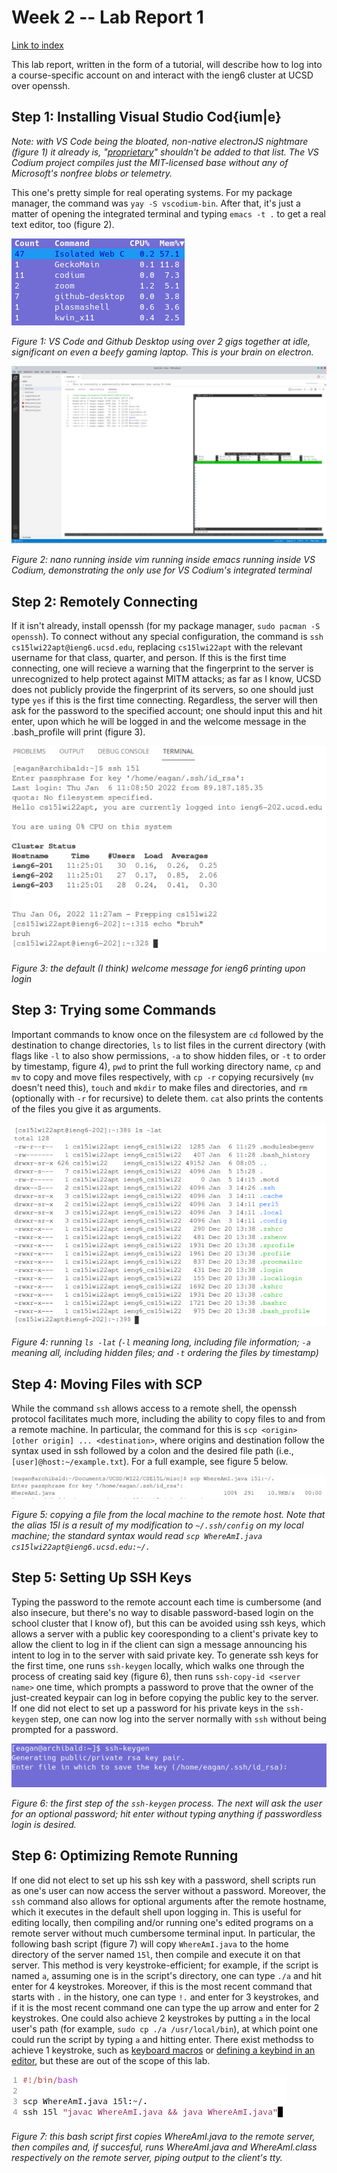 # Week 2 -- Lab Report 1

[Link to index](./index.html)

This lab report, written in the form of a tutorial, will describe how to log into a course-specific account on and interact with the ieng6 cluster at UCSD over openssh.

## Step 1: Installing Visual Studio Cod{ium|e}

*Note: with VS Code being the bloated, non-native electronJS nightmare (figure 1) it already is, "[proprietary](https://code.visualstudio.com/License/)" shouldn't be added to that list. The VS Codium project compiles just the MIT-licensed base without any of Microsoft's nonfree blobs or telemetry.*

This one's pretty simple for real operating systems. For my package manager, the command was `yay -S vscodium-bin`. After that, it's just a matter of opening the integrated terminal and typing `emacs -t .` to get a real text editor, too (figure 2).

![Bruh](./resources.png)

*Figure 1: VS Code and Github Desktop using over 2 gigs together at idle, significant on even a beefy gaming laptop. This is your brain on electron.*

![Nested editors](./nested-editors.png)

*Figure 2: nano running inside vim running inside emacs running inside VS Codium, demonstrating the only use for VS Codium's integrated terminal*

## Step 2: Remotely Connecting

If it isn't already, install openssh (for my package manager, `sudo pacman -S openssh`). To connect without any special configuration, the command is `ssh cs15lwi22apt@ieng6.ucsd.edu`, replacing `cs15lwi22apt` with the relevant username for that class, quarter, and person. If this is the first time connecting, one will recieve a warning that the fingerprint to the server is unrecognized to help protect against MITM attacks; as far as I know, UCSD does not publicly provide the fingerprint of its servers, so one should just type `yes` if this is the first time connecting. Regardless, the server will then ask for the password to the specified account; one should input this and hit enter, upon which he will be logged in and the welcome message in the .bash_profile will print (figure 3).

![Logging in over ssh](./logging-in.png)

*Figure 3: the default (I think) welcome message for ieng6 printing upon login*

## Step 3: Trying some Commands

Important commands to know once on the filesystem are `cd` followed by the destination to change directories, `ls` to list files in the current directory (with flags like `-l` to also show permissions, `-a` to show hidden files, or `-t` to order by timestamp, figure 4), `pwd` to print the full working directory name, `cp` and `mv` to copy and move files respectively, with `cp -r` copying recursively (`mv` doesn't need this), `touch` and `mkdir` to make files and directories, and `rm` (optionally with `-r` for recursive) to delete them. `cat` also prints the contents of the files you give it as arguments. 

![ls -lat](./ls-lat.png)

*Figure 4: running `ls -lat` (`-l` meaning long, including file information; `-a` meaning all, including hidden files; and `-t` ordering the files by timestamp)*

## Step 4: Moving Files with SCP

While the command `ssh` allows access to a remote shell, the openssh protocol facilitates much more, including the ability to copy files to and from a remote machine. In particular, the command for this is `scp <origin> [other origin] ... <destination>`, where origins and destination follow the syntax used in ssh followed by a colon and the desired file path (i.e., `[user]@host:~/example.txt`). For a full example, see figure 5 below.

![scp](./scp.png)

*Figure 5: copying a file from the local machine to the remote host. Note that the alias 15l is a result of my modification to `~/.ssh/config` on my local machine; the standard syntax would read `scp WhereAmI.java cs15lwi22apt@ieng6.ucsd.edu:~/.`*

## Step 5: Setting Up SSH Keys

Typing the password to the remote account each time is cumbersome (and also insecure, but there's no way to disable password-based login on the school cluster that I know of), but this can be avoided using ssh keys, which allows a server with a public key cooresponding to a client's private key to allow the client to log in if the client can sign a message announcing his intent to log in to the server with said private key. To generate ssh keys for the first time, one runs `ssh-keygen` locally, which walks one through the process of creating said key (figure 6), then runs `ssh-copy-id <server name>` one time, which prompts a password to prove that the owner of the just-created keypair can log in before copying the public key to the server. If one did not elect to set up a password for his private keys in the `ssh-keygen` step, one can now log into the server normally with `ssh` without being prompted for a password. 

![ssh-keygen](./ssh-keygen.png)

*Figure 6: the first step of the `ssh-keygen` process. The next will ask the user for an optional password; hit enter without typing anything if passwordless login is desired.*

## Step 6: Optimizing Remote Running

If one did not elect to set up his ssh key with a password, shell scripts run as one's user can now access the server without a password. Moreover, the `ssh` command also allows for optional arguments after the remote hostname, which it executes in the default shell upon logging in. This is useful for editing locally, then compiling and/or running one's edited programs on a remote server without much cumbersome terminal input. In particular, the following bash script (figure 7) will copy `WhereAmI.java` to the home directory of the server named `15l`, then compile and execute it on that server. This method is very keystroke-efficient; for example, if the script is named `a`, assuming one is in the script's directory, one can type `./a` and hit enter for 4 keystrokes. Moreover, if this is the most recent command that starts with `.` in the history, one can type `!.` and enter for 3 keystrokes, and if it is the most recent command one can type the up arrow and enter for 2 keystrokes. One could also achieve 2 keystrokes by putting `a` in the local user's path (for example, `sudo cp ./a /usr/local/bin`), at which point one could run the script by typing `a` and hitting enter. There exist methodss to achieve 1 keystroke, such as [keyboard macros](https://www.emacswiki.org/emacs/KeyboardMacros) or [defining a keybind in an editor](https://stackoverflow.com/a/8397392), but these are out of the scope of this lab.

![Bash script](./bashscript.png)

*Figure 7: this bash script first copies WhereAmI.java to the remote server, then compiles and, if succesful, runs WhereAmI.java and WhereAmI.class respectively on the remote server, piping output to the client's tty.*
